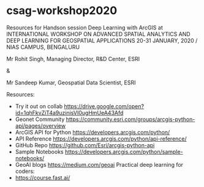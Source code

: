 # csag-workshop2020

Resources for Handson session Deep Learning with ArcGIS at INTERNATIONAL WORKSHOP ON ADVANCED SPATIAL ANALYTICS AND DEEP LEARNING FOR GEOSPATIAL APPLICATIONS 20-31 JANUARY, 2020 / NIAS CAMPUS, BENGALURU


Mr Rohit Singh, 
Managing Director, R&D Center, ESRI 

& 

Mr Sandeep Kumar, 
Geospatial Data Scientist, ESRI


  
Resources:
- Try it out on collab https://drive.google.com/open?id=1qhFkvZiT4a9uzinisVI0ugHmUeA43Afd
- Geonet Community https://community.esri.com/groups/arcgis-python-api/pages/overview
- ArcGIS API for Python https://developers.arcgis.com/python/
- API Reference https://developers.arcgis.com/python/api-reference/
- GitHub Repo https://github.com/Esri/arcgis-python-api
- Sample Notebooks https://developers.arcgis.com/python/sample-notebooks/
- GeoAI blogs https://medium.com/geoai
Practical deep learning for coders:
- https://course.fast.ai/

